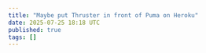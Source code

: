 ```yaml
---
title: "Maybe put Thruster in front of Puma on Heroku"
date: 2025-07-25 18:18 UTC
published: true
tags: []
---
```




<blockquote markdown="1">



</blockquote>

